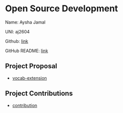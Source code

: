 # Open Source Development

Name: Aysha Jamal

UNI: aj2604

Github: [link](https://github.com/ayshajamjam)

GitHub README: [link](https://github.com/ayshajamjam/ayshajamjam/blob/main/README.md)

## Project Proposal
- [vocab-extension](./projects/javascript/vocab-extension.md)

## Project Contributions
- [contribution](./projects/python/contribution.md)
